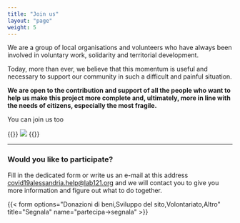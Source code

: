 ```yaml
---
title: "Join us"
layout: "page"
weight: 5
---
```


We are a group of local organisations and volunteers who have always been involved in voluntary work, solidarity and territorial development.

Today, more than ever, we believe that this momentum is useful and necessary to support our community in such a difficult and painful situation.

**We are open to the contribution and support of all the people who want to help us make this project more complete and, ultimately, more in line with the needs of citizens, especially the most fragile.**


You can join us too

{{<rawhtml>}}
<img src="/images/foto/sportelli2.jpg" class="img-fluid">
{{</rawhtml>}}
_____________________

### Would you like to participate? 

Fill in the dedicated form or write us an e-mail at this address covid19alessandria.help@lab121.org and we will contact you to give you more information and figure out what to do together.

{{< form options="Donazioni di beni,Sviluppo del sito,Volontariato,Altro" title="Segnala" name="partecipa->segnala" >}}
